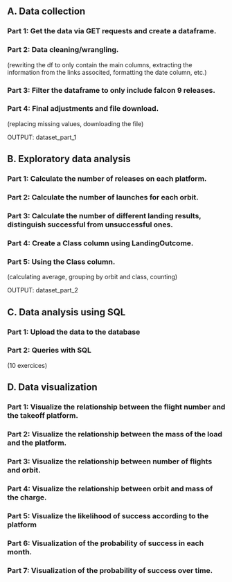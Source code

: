 ## A. Data collection
### Part 1: Get the data via GET requests and create a dataframe.
### Part 2: Data cleaning/wrangling.

(rewriting the df to only contain the main columns, extracting the information from the links associted, formatting the date column, etc.)
### Part 3: Filter the dataframe to only include falcon 9 releases.
### Part 4: Final adjustments and file download.
(replacing missing values, downloading the file)

OUTPUT: dataset_part_1



## B. Exploratory data analysis
### Part 1: Calculate the number of releases on each platform.
### Part 2: Calculate the number of launches for each orbit.
### Part 3: Calculate the number of different landing results, distinguish successful from unsuccessful ones.
### Part 4: Create a Class column using LandingOutcome.
### Part 5: Using the Class column.
(calculating average, grouping by orbit and class, counting)

OUTPUT: dataset_part_2


## C. Data analysis using SQL
### Part 1: Upload the data to the database
### Part 2: Queries with SQL
(10 exercices)



## D. Data visualization
### Part 1: Visualize the relationship between the flight number and the takeoff platform.
### Part 2: Visualize the relationship between the mass of the load and the platform.
### Part 3: Visualize the relationship between number of flights and orbit.
### Part 4: Visualize the relationship between orbit and mass of the charge.
### Part 5: Visualize the likelihood of success according to the platform
### Part 6: Visualization of the probability of success in each month.
### Part 7: Visualization of the probability of success over time.
